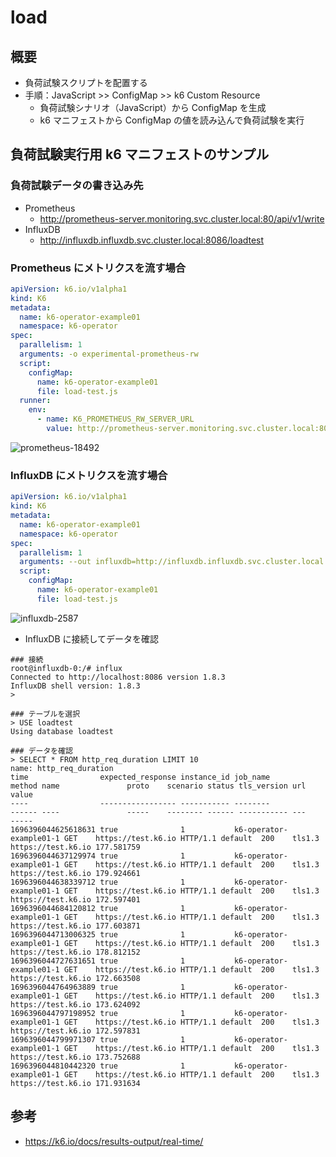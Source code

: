 # load

## 概要

- 負荷試験スクリプトを配置する
- 手順：JavaScript >> ConfigMap >> k6 Custom Resource
  - 負荷試験シナリオ（JavaScript）から ConfigMap を生成
  - k6 マニフェストから ConfigMap の値を読み込んで負荷試験を実行

## 負荷試験実行用 k6 マニフェストのサンプル

### 負荷試験データの書き込み先

- Prometheus
  - http://prometheus-server.monitoring.svc.cluster.local:80/api/v1/write
- InfluxDB
  - http://influxdb.influxdb.svc.cluster.local:8086/loadtest

### Prometheus にメトリクスを流す場合

```yaml
apiVersion: k6.io/v1alpha1
kind: K6
metadata:
  name: k6-operator-example01
  namespace: k6-operator
spec:
  parallelism: 1
  arguments: -o experimental-prometheus-rw
  script:
    configMap:
      name: k6-operator-example01
      file: load-test.js
  runner:
    env:
      - name: K6_PROMETHEUS_RW_SERVER_URL
        value: http://prometheus-server.monitoring.svc.cluster.local:80/api/v1/write
```

![prometheus-18492](https://github.com/GotoRen/k6-operator-playground/assets/63791288/fdc9e9a4-d81d-4898-bf7d-6f33082775ab)

### InfluxDB にメトリクスを流す場合

```yaml
apiVersion: k6.io/v1alpha1
kind: K6
metadata:
  name: k6-operator-example01
  namespace: k6-operator
spec:
  parallelism: 1
  arguments: --out influxdb=http://influxdb.influxdb.svc.cluster.local:8086/loadtest
  script:
    configMap:
      name: k6-operator-example01
      file: load-test.js
```

![influxdb-2587](https://github.com/GotoRen/k6-operator-playground/assets/63791288/1c0a7dd5-3cef-4ff0-a9a1-38f51983636d)

- InfluxDB に接続してデータを確認

```
### 接続
root@influxdb-0:/# influx
Connected to http://localhost:8086 version 1.8.3
InfluxDB shell version: 1.8.3
>

### テーブルを選択
> USE loadtest
Using database loadtest

### データを確認
> SELECT * FROM http_req_duration LIMIT 10
name: http_req_duration
time                expected_response instance_id job_name                method name               proto    scenario status tls_version url                value
----                ----------------- ----------- --------                ------ ----               -----    -------- ------ ----------- ---                -----
1696396044625618631 true              1           k6-operator-example01-1 GET    https://test.k6.io HTTP/1.1 default  200    tls1.3      https://test.k6.io 177.581759
1696396044637129974 true              1           k6-operator-example01-1 GET    https://test.k6.io HTTP/1.1 default  200    tls1.3      https://test.k6.io 179.924661
1696396044638339712 true              1           k6-operator-example01-1 GET    https://test.k6.io HTTP/1.1 default  200    tls1.3      https://test.k6.io 172.597401
1696396044684120812 true              1           k6-operator-example01-1 GET    https://test.k6.io HTTP/1.1 default  200    tls1.3      https://test.k6.io 177.603871
1696396044713006325 true              1           k6-operator-example01-1 GET    https://test.k6.io HTTP/1.1 default  200    tls1.3      https://test.k6.io 178.812152
1696396044727631651 true              1           k6-operator-example01-1 GET    https://test.k6.io HTTP/1.1 default  200    tls1.3      https://test.k6.io 172.663508
1696396044764963889 true              1           k6-operator-example01-1 GET    https://test.k6.io HTTP/1.1 default  200    tls1.3      https://test.k6.io 173.624092
1696396044797198952 true              1           k6-operator-example01-1 GET    https://test.k6.io HTTP/1.1 default  200    tls1.3      https://test.k6.io 172.597831
1696396044799971307 true              1           k6-operator-example01-1 GET    https://test.k6.io HTTP/1.1 default  200    tls1.3      https://test.k6.io 173.752688
1696396044810442320 true              1           k6-operator-example01-1 GET    https://test.k6.io HTTP/1.1 default  200    tls1.3      https://test.k6.io 171.931634
```

## 参考

- https://k6.io/docs/results-output/real-time/
